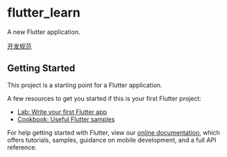 # flutter_learn

A new Flutter application.

[开发规范](https://github.com/alibaba/flutter-go/blob/master/Flutter_Go%20%E4%BB%A3%E7%A0%81%E5%BC%80%E5%8F%91%E8%A7%84%E8%8C%83.md)

## Getting Started

This project is a starting point for a Flutter application.

A few resources to get you started if this is your first Flutter project:

- [Lab: Write your first Flutter app](https://flutter.io/docs/get-started/codelab)
- [Cookbook: Useful Flutter samples](https://flutter.io/docs/cookbook)

For help getting started with Flutter, view our 
[online documentation](https://flutter.io/docs), which offers tutorials, 
samples, guidance on mobile development, and a full API reference.
